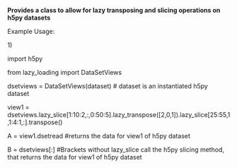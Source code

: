 <strong>Provides a class to allow for lazy transposing and slicing operations on h5py datasets </strong>

Example Usage:

1\)

import h5py

from lazy_loading import DataSetViews

dsetviews = DataSetViews(dataset) # dataset is an instantiated h5py dataset


view1 = dsetviews.lazy_slice[1:10:2,:,0:50:5].lazy_transpose([2,0,1]).lazy_slice[25:55,1,1:4:1,:].transpose()

A = view1.dsetread #returns the data for view1 of h5py dataset

B = dsetviews[:] #Brackets without lazy_slice call the h5py slicing method, that returns the data for view1 of h5py dataset 
